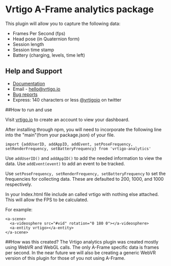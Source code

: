 # Vrtigo A-Frame analytics package

This plugin will allow you to capture the following data:
- Frames Per Second (fps)
- Head pose (in Quaternion form)
- Session length
- Session time stamp
- Battery (charging, levels, time left)

## Help and Support
- [Documentation](https://github.com/vrtigo/vrtigo-webvr)
- Email - hello@vrtigo.io
- [Bug reports](https://github.com/vrtigo/vrtigo-webvr/issues)
- Express: 140 characters or less [@vrtigoio](https://twitter.com/vrtigoio) on twitter


##How to run and use

Visit [vrtigo.io](https://vrtigo.io) to create an account to view your dashboard.

After installing through npm, you will need to incorporate the following line into the "main"(from your package.json) of your file.

```import {addUserID, addAppID, addEvent, setPoseFrequency, setRenderFrequency, setBatteryFrequency} from 'vrtigo-analytics'```

Use `addUserID()` and `addAppID()` to add the needed information to view the data.
Use `addEvent(event)` to add an event to be tracked.

Use ```setPoseFrequency, setRenderFrequency, setBatteryFrequency``` to set the frequencies for collecting data. These are defaulted to 200, 1000, and 1000 respectively.

In your Index.html file include an <a-entity> called vrtigo with nothing else attached. This will allow the FPS to be calculated.


For example:

```
<a-scene>
  <a-videosphere src="#vid" rotation="0 180 0"></a-videosphere>
  <a-entity vrtigo></a-entity>
</a-scene>
```

##How was this created?
The Vrtigo analytics plugin was created mostly using WebVR and WebGL calls. The only A-Frame specific data is frames per second. In the near future we will also be creating a generic WebVR version of this plugin for those of you not using A-Frame.
